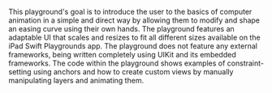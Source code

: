 This playground's goal is to introduce the user to the basics of computer animation in a simple and direct way by allowing them to modify and shape an easing curve using their own hands. The playground features an adaptable UI that scales and resizes to fit all different sizes available on the iPad Swift Playgrounds app.
The playground does not feature any external frameworks, being written completely using UIKit and its embedded frameworks. The code within the playground shows examples of constraint-setting using anchors and how to create custom views by manually manipulating layers and animating them. 